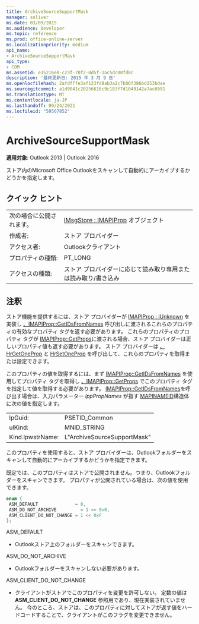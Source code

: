 ```yaml
---
title: ArchiveSourceSupportMask
manager: soliver
ms.date: 03/09/2015
ms.audience: Developer
ms.topic: reference
ms.prod: office-online-server
ms.localizationpriority: medium
api_name:
- ArchiveSourceSupportMask
api_type:
- COM
ms.assetid: e35216e0-c23f-70f2-0d5f-1ac5dc00fd8c
description: '最終更新日: 2015 年 3 月 9 日'
ms.openlocfilehash: 2afdfffe3af123fd9ab3a2c7b06f386bd253bdae
ms.sourcegitcommit: a1d9041c20256616c9c183f7d1049142a7ac6991
ms.translationtype: MT
ms.contentlocale: ja-JP
ms.lasthandoff: 09/24/2021
ms.locfileid: "59567852"
---
```

# <a name="archivesourcesupportmask"></a>ArchiveSourceSupportMask

  
  
**適用対象**: Outlook 2013 | Outlook 2016 
  
ストア内のMicrosoft Office Outlookをスキャンして自動的にアーカイブするかどうかを指定します。
  
## <a name="quick-info"></a>クイック ヒント

|||
|:-----|:-----|
|次の場合に公開されます。  <br/> |[IMsgStore : IMAPIProp](imsgstoreimapiprop.md) オブジェクト  <br/> |
|作成者:  <br/> |ストア プロバイダー  <br/> |
|アクセス者:  <br/> |Outlookクライアント  <br/> |
|プロパティの種類:  <br/> |PT_LONG  <br/> |
|アクセスの種類:  <br/> |ストア プロバイダーに応じて読み取り専用または読み取り/書き込み  <br/> |
   
## <a name="remarks"></a>注釈

ストア機能を提供するには、ストア プロバイダーが [IMAPIProp : IUnknown](imapipropiunknown.md) を実装し [、IMAPIProp::GetIDsFromNames](imapiprop-getidsfromnames.md) 呼び出しに渡されるこれらのプロパティの有効なプロパティ タグを返す必要があります。 これらのプロパティのプロパティ タグが [IMAPIProp::GetProps](imapiprop-getprops.md)に渡される場合、ストア プロバイダーは正しいプロパティ値も返す必要があります。 ストア プロバイダーは [、HrGetOneProp](hrgetoneprop.md) と [HrSetOneProp](hrsetoneprop.md) を呼び出して、これらのプロパティを取得または設定できます。 
  
このプロパティの値を取得するには、まず [IMAPIProp::GetIDsFromNames](imapiprop-getidsfromnames.md) を使用してプロパティ タグを取得し [、IMAPIProp::GetProps](imapiprop-getprops.md) でこのプロパティ タグを指定して値を取得する必要があります。 [IMAPIProp::GetIDsFromNames](imapiprop-getidsfromnames.md)を呼び出す場合は、入力パラメーター _lppPropNames_ が指す [MAPINAMEID](mapinameid.md)構造体に次の値を指定します。
  
|||
|:-----|:-----|
|lpGuid:  <br/> |PSETID_Common  <br/> |
|ulKind:  <br/> |MNID_STRING  <br/> |
|Kind.lpwstrName:  <br/> |L"ArchiveSourceSupportMask"  <br/> |
   
このプロパティを使用すると、ストア プロバイダーは、Outlookフォルダーをスキャンして自動的にアーカイブするかどうかを指定できます。
  
既定では、このプロパティはストアで公開されません。つまり、Outlookフォルダーをスキャンできます。 プロパティが公開されている場合は、次の値を使用できます。
  
```cpp
enum { 
 ASM_DEFAULT              = 0, 
 ASM_DO_NOT_ARCHIVE         = 1 << 0x0, 
 ASM_CLIENT_DO_NOT_CHANGE = 1 << 0xF 
};
```

ASM_DEFAULT
  
- Outlookストア上のフォルダーをスキャンできます。
    
ASM_DO_NOT_ARCHIVE
  
- Outlookフォルダーをスキャンしない必要があります。
    
ASM_CLIENT_DO_NOT_CHANGE
  
- クライアントがストアでこのプロパティを変更を許可しない。 定数の値は **ASM_CLIENT_DO_NOT_CHANGE** 参照用であり、現在実装されていません。 今のところ、ストアは、このプロパティに対してストアが返す値をハードコードすることで、クライアントがこのフラグを変更できません。 
    

